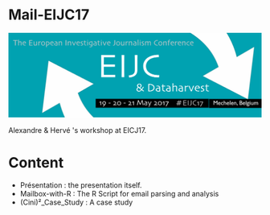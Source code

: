 # Mail-EIJC17

![Logo EIJC17](https://github.com/alphoenix/Mail-EIJC17/blob/master/Presentation/Slides-figure/EIJC17.png)

Alexandre & Hervé 's workshop at EICJ17.

# Content

- Présentation : the presentation itself.
- Mailbox-with-R : The R Script for email parsing and analysis
- (Cini)²_Case_Study : A case study
